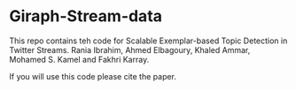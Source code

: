 # Giraph-Stream-data
This repo contains teh code for Scalable Exemplar-based Topic Detection in Twitter
Streams. Rania Ibrahim, Ahmed Elbagoury, Khaled Ammar, Mohamed S. Kamel and Fakhri Karray.

If you will use this code please cite the paper.
